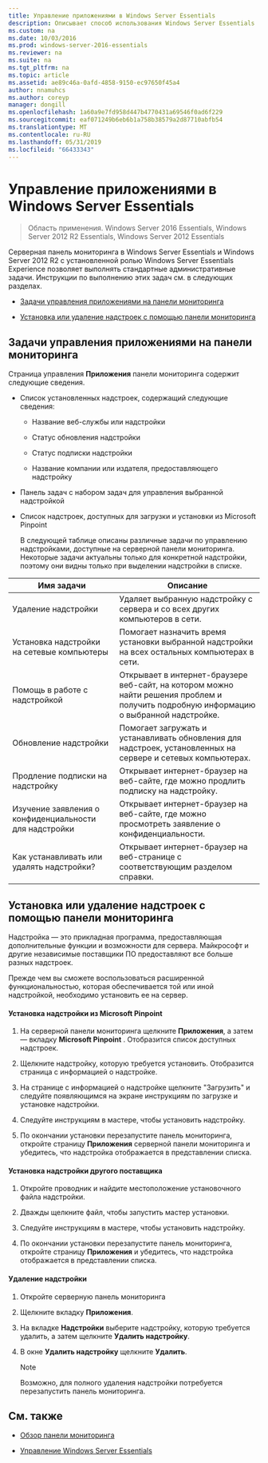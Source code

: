```yaml
---
title: Управление приложениями в Windows Server Essentials
description: Описывает способ использования Windows Server Essentials
ms.custom: na
ms.date: 10/03/2016
ms.prod: windows-server-2016-essentials
ms.reviewer: na
ms.suite: na
ms.tgt_pltfrm: na
ms.topic: article
ms.assetid: ae89c46a-0afd-4858-9150-ec97650f45a4
author: nnamuhcs
ms.author: coreyp
manager: dongill
ms.openlocfilehash: 1a60a9e7fd958d447b4770431a69546f0ad6f229
ms.sourcegitcommit: eaf071249b6eb6b1a758b38579a2d87710abfb54
ms.translationtype: MT
ms.contentlocale: ru-RU
ms.lasthandoff: 05/31/2019
ms.locfileid: "66433343"
---
```

# <a name="manage-applications-in-windows-server-essentials"></a>Управление приложениями в Windows Server Essentials

>Область применения. Windows Server 2016 Essentials, Windows Server 2012 R2 Essentials, Windows Server 2012 Essentials
 
 Серверная панель мониторинга в Windows Server Essentials и Windows Server 2012 R2 с установленной ролью Windows Server Essentials Experience позволяет выполнять стандартные административные задачи. Инструкции по выполнению этих задач см. в следующих разделах.  
  
-   [Задачи управления приложениями на панели мониторинга](Manage-Applications-in-Windows-Server-Essentials.md#BKMK_1)  
  
-   [Установка или удаление надстроек с помощью панели мониторинга](Manage-Applications-in-Windows-Server-Essentials.md#BKMK_2)  
  
##  <a name="BKMK_1"></a> Задачи управления приложениями на панели мониторинга  
 Страница управления **Приложения** панели мониторинга содержит следующие сведения.  
  
- Список установленных надстроек, содержащий следующие сведения:  
  
  -   Название веб-службы или надстройки  
  
  -   Статус обновления надстройки  
  
  -   Статус подписки надстройки  
  
  -   Название компании или издателя, предоставляющего надстройку  
  
- Панель задач с набором задач для управления выбранной надстройкой  
  
- Список надстроек, доступных для загрузки и установки из Microsoft Pinpoint  
  
  В следующей таблице описаны различные задачи по управлению надстройками, доступные на серверной панели мониторинга. Некоторые задачи актуальны только для конкретной надстройки, поэтому они видны только при выделении надстройки в списке.  
  
|Имя задачи|Описание|  
|---------------|-----------------|  
|Удаление надстройки|Удаляет выбранную надстройку с сервера и со всех других компьютеров в сети.|  
|Установка надстройки на сетевые компьютеры|Помогает назначить время установки выбранной надстройки на всех остальных компьютерах в сети.|  
|Помощь в работе с надстройкой|Открывает в интернет-браузере веб-сайт, на котором можно найти решения проблем и получить подробную информацию о выбранной надстройке.|  
|Обновление надстройки|Помогает загружать и устанавливать обновления для надстроек, установленных на сервере и сетевых компьютерах.|  
|Продление подписки на надстройку|Открывает интернет-браузер на веб-сайте, где можно продлить подписку на надстройку.|  
|Изучение заявления о конфиденциальности для надстройки|Открывает интернет-браузер на веб-сайте, где можно просмотреть заявление о конфиденциальности.|  
|Как устанавливать или удалять надстройки?|Открывает интернет-браузер на веб-странице с соответствующим разделом справки.|  
  
##  <a name="BKMK_2"></a> Установка или удаление надстроек с помощью панели мониторинга  
 Надстройка — это прикладная программа, предоставляющая дополнительные функции и возможности для сервера. Майкрософт и другие независимые поставщики ПО предоставляют все больше разных надстроек.  
  
 Прежде чем вы сможете воспользоваться расширенной функциональностью, которая обеспечивается той или иной надстройкой, необходимо установить ее на сервер.  
  
#### <a name="to-install-an-add-in-from-microsoft-pinpoint"></a>Установка надстройки из Microsoft Pinpoint  
  
1.  На серверной панели мониторинга щелкните **Приложения**, а затем — вкладку **Microsoft Pinpoint** .  Отобразится список доступных надстроек.  
  
2.  Щелкните надстройку, которую требуется установить. Отобразится страница с информацией о надстройке.  
  
3.  На странице с информацией о надстройке щелкните "Загрузить" и следуйте появляющимся на экране инструкциям по загрузке и установке надстройки.  
  
4.  Следуйте инструкциям в мастере, чтобы установить надстройку.  
  
5.  По окончании установки перезапустите панель мониторинга, откройте страницу **Приложения** серверной панели мониторинга и убедитесь, что надстройка отображается в представлении списка.  
  
#### <a name="to-install-an-add-in-from-another-provider"></a>Установка надстройки другого поставщика  
  
1.  Откройте проводник и найдите местоположение установочного файла надстройки.  
  
2.  Дважды щелкните файл, чтобы запустить мастер установки.  
  
3.  Следуйте инструкциям в мастере, чтобы установить надстройку.  
  
4.  По окончании установки перезапустите панель мониторинга, откройте страницу **Приложения** и убедитесь, что надстройка отображается в представлении списка.  
  
#### <a name="to-remove-an-add-in"></a>Удаление надстройки  
  
1.  Откройте серверную панель мониторинга  
  
2.  Щелкните вкладку **Приложения**.  
  
3.  На вкладке **Надстройки** выберите надстройку, которую требуется удалить, а затем щелкните **Удалить надстройку**.  
  
4.  В окне **Удалить надстройку** щелкните **Удалить**.  
  
    > [!NOTE]
    >  Возможно, для полного удаления надстройки потребуется перезапустить панель мониторинга.  
  
## <a name="see-also"></a>См. также  
  
-   [Обзор панели мониторинга](Overview-of-the-Dashboard-in-Windows-Server-Essentials.md)  
  
-   [Управление Windows Server Essentials](Manage-Windows-Server-Essentials.md)
